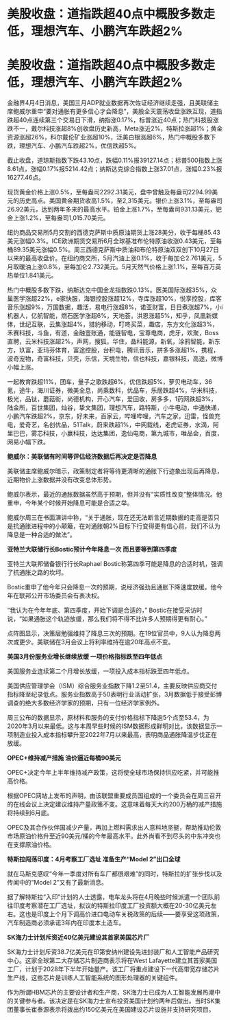 # 美股收盘：道指跌超40点中概股多数走低，理想汽车、小鹏汽车跌超2%

# 美股收盘：道指跌超40点中概股多数走低，理想汽车、小鹏汽车跌超2%

金融界4月4日消息，美国三月ADP就业数据再次佐证经济继续走强，且美联储主席鲍威尔重申“要对通胀有更多信心才会降息”，美股全天震荡收盘涨跌互现，道指跌超40点连续第三个交易日下滑，纳指涨0.17%，标普涨近40点；热门科技股涨跌不一，戴尔科技涨超8%创收盘历史新高，Meta涨近2%，特斯拉涨超1%；黄金资源涨超26%，科尔戴伦矿业涨超10%，泛美白银涨超6%，热门中概股多数下跌，理想汽车、小鹏汽车跌超2%，优信跌超5%。

截止收盘，道琼斯指数下跌43.10点，跌幅0.11%报39127.14点；标普500指数上涨8.61点，涨幅0.17%报5214.42点；纳斯达克综合指数上涨37.01点，涨幅0.23%报16277.46点。

现货黄金价格上涨0.5%，至每盎司2292.31美元，盘中曾触及每盎司2294.99美元的历史高点。美国黄金期货收高1.5%，至2,315美元。银价上涨3.1%，至每盎司26.92美元，达到两年多来的最高水平。铂金上涨1.7%，至每盎司931.13美元，钯金上涨1.2%，至每盎司1,015.70美元。

纽约商品交易所5月交割的西德克萨斯中质原油期货上涨28美分，收于每桶85.43美元涨幅0.3%。ICE欧洲期货交易所6月全球基准布伦特原油收涨0.43美元，至每桶89.35美元涨幅0.5%。周三西德克萨斯中质油和布伦特原油双双创下10月27日以来的最高收盘价。在纽约商交所，5月汽油上涨0.1%，收于每加仑2.761美元，5月取暖油上涨0.8%，至每加仑2.732美元。5月天然气价格上涨1.1%，至每百万英热单位1.841美元。

热门中概股多数下跌，纳斯达克中国金龙指数跌0.13%。医美国际涨超35%，众巢医学涨超22%，e家快服，海银控股涨超12%，寺库涨超10%，悦享控股，库客音乐涨超9%，万国数据，趣活，易电行涨超8%，诺亚财富，日日煮涨超7%，小i机器人，亿航智能，燃石医学涨超6%，天地荟，洪恩涨超5%，知乎，凤凰新媒体，世纪互联，云集涨超4%，猎豹移动，叮咚买菜，趣店，东方文化涨超3%，禾赛科技，斗鱼，有道，金融壹账通，能链智电，宝尊电商，虎牙，欢聚，Boss直聘，云米科技涨超2%，声网，搜狐，华住，晶科能源，新氧，涂鸦智能，新东方，玖富，亚玛芬体育，富途控股，台积电，腾讯音乐，拼多多涨超1%，携程，波奇宠物，奇富科技，贝壳，乐信，天境生物，信也科技，嘉银科技，高途，微博小幅上涨。

一起教育跌超11%，团车，量子之歌跌超6%，优信跌超5%，萝贝电动车，36氪，途牛，海川证券，微美全息，尚乘数科，优品车，乐居跌超4%，华米科技，极光，品钛，蘑菇街，尚德机构，开心汽车，爱回收，房多多，1药网跌超3%，陆金所，百世集团，灿谷，挚文集团，理想汽车，路特斯，小牛电动，中通快递，小鹏汽车跌超2%，京东，好未来，百家云，哔哩哔哩，汽车之家，迅雷，怪兽充电，爱奇艺，名创优品，51Talk，蔚来跌超1%，中网载线，老虎证券，水滴，阿里巴巴，雾芯科技，小赢科技，达达集团，逸仙电商，第九城市，唯品会，百度，网易小幅下跌。

**鲍威尔：美联储有时间等评估经济数据后再决定是否降息**

美联储主席鲍威尔暗示，政策制定者将等待更清晰的通胀下行迹象出现后再降息，近期物价上涨数据并没有改变总体形势。

鲍威尔表示，最近的通胀数据虽然高于预期，但并没有“实质性改变”整体情况。他重申，今年某个时候开始降息可能是合适之举。

鲍威尔周三在书面演讲中称，“关于通胀，现在还无法断言近期数据的走高是否只是抗通胀进程中的小颠簸，在对通胀朝2%目标下行变得更有信心前，我们不认为降息是一种合适的做法”。

**亚特兰大联储行长Bostic预计今年降息一次 而且要等到第四季度**

亚特兰大联邦储备银行行长Raphael Bostic称第四季可能是降息的合适时机，强调了抗通胀之路的坎坷。

Bostic重申了他今年只会降息一次的预期，说经济强劲且通胀下降速度放缓。他今年在联邦公开市场委员会有表决权。

“我认为在今年年底、第四季度，开始下调是合适的，” Bostic在接受采访时说，“如果通胀这个轨迹放缓，那么我们将不得不比许多人预期得更有耐心。”

点阵图显示，决策层勉强维持了降息三次的预期。在19位官员中，9人认为降息两次或更少。美联储在3月会议上将利率维持在逾20年高点不变。

**美国3月份服务业增长继续放缓 一项价格指标跌至四年低点**

美国服务业连续第二个月增长放缓，一项投入成本指标跌至四年低点。

美国供应管理学会（ISM）综合服务业指数下降1.2至51.4，主要反映供应商交付指标降至纪录低点。服务业指数高于50表明行业活动扩张，3月数据低于接受彭博调查的绝大多数经济学家的预期，只有一位经济学家例外。

周三公布的数据显示，原材料和服务的支付价格指标下降逾5个点至53.4，为2020年3月以来最低。这与本周早些时候的ISM数据形成鲜明对比，该数据显示一项制造业投入成本指标攀升至2022年7月以来最高，表明商品通胀降温步伐正在放缓。

**OPEC+维持减产措施 油价逼近每桶90美元**

OPEC+决定今年上半年维持减产政策，这将使全球市场保持供应吃紧，并可能推高价格。

根据OPEC网站上发布的声明，由该联盟重要成员国组成的一个委员会在周三召开的在线会议上决定建议维持产量政策不变。这意味着每天大约200万桶的减产措施将持续到6月底。

OPEC及其合作伙伴国减少产量，再加上燃料需求出人意料地坚挺，帮助推动伦敦市场原油价格升至近90美元/桶的今年最高水平。此外尚看不到尽头的中东冲突也在支撑原油价格。

**特斯拉闯荡印度：4月考察工厂选址 准备生产“Model 2”出口全球**

就在马斯克感叹“今年一季度对所有车厂都很艰难”的同时，特斯拉的扩张步伐以及传闻中的“Model 2”又有了最新消息。

据了解特斯拉“入印”计划的人士透露，电车龙头将在4月晚些时候派遣一个团队前往印度考察潜在工厂选址，拟议的特斯拉印度工厂投资额大概在20-30亿美元左右。这也是印度上个月下调高价进口电动车关税政策的后续——要享受这项政策，汽车制造商必须承诺3年内在印度本土造车。

**SK海力士计划斥资近40亿美元建设其首家美国芯片厂**

SK海力士计划斥资38.7亿美元在印第安纳州建设先进封装厂和人工智能产品研究中心。这家全球第二大存储芯片制造商表示将在West
Lafayette建立其首家美国工厂，计划于2028年下半年开始量产。该工厂将重点建设下一代高带宽存储芯片生产线，这些芯片是训练人工智能系统的图形处理器的关键组件。

作为所谓HBM芯片的主要设计者和生产商，SK海力士已成为人工智能发展热潮中的关键参与者。该决定是在SK海力士宣布投资美国计划约两年后做出。当时SK集团董事长崔泰源表示将拨出约150亿美元在美国建设芯片设施并支持研究项目。


